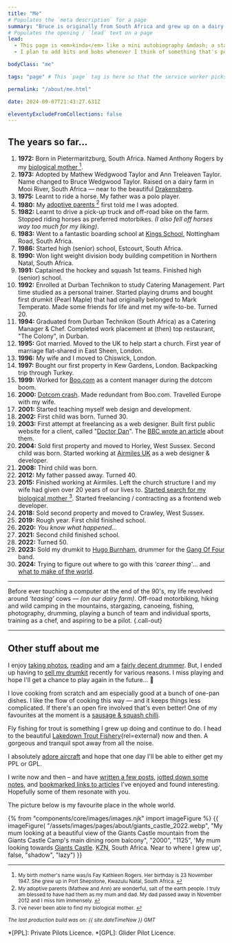 ```yaml
---
title: "Me"
# Populates the `meta description` for a page
summary: "Bruce is originally from South Africa and grew up on a dairy farm in a very beautiful part of the country. I now live in West Sussex, England with my family and build websites for a living."
# Populates the opening / `lead` text on a page
lead:
  - This page is <em>kinda</em> like a mini autobiography &mdash; a starter for ten. Somewhere to put down some markers while I try figure out where else to go with it.
  - I plan to add bits and bobs whenever I think of something that's possibly a worthwhile reminder of my life so far.

bodyClass: "me"

tags: "page" # This `page` tag is here so that the service worker picks them up. These pages are picked up in the `mainnav` or `footernav` loops

permalink: "/about/me.html"

date: 2024-09-07T21:43:27.631Z

eleventyExcludeFromCollections: false
---
```


## The years so far&hellip;

<ol class="no-list | flow">
  <li><strong>1972:</strong> Born in Pietermaritzburg, South Africa. Named Anthony Rogers by my <span id="fnref:mother-bio" rel="doc-noteref"><a href="#fn:mother-bio" rel="footnote">biological mother <sup>1</sup></a></span>.</li>
  <li><strong>1973:</strong> Adopted by Mathew Wedgwood Taylor and Ann Treleaven Taylor. Name changed to Bruce Wedgwood Taylor. Raised on a dairy farm in Mooi River, South Africa &mdash; near to the beautiful <a href="https://youtu.be/bGQbM3QfA5w">Drakensberg</a>.</li>
  <li><strong>1975:</strong> Learnt to ride a horse. My father was a polo player.</li>
  <li><strong>1980:</strong> My <span id="fnref:adopted" rel="doc-noteref"><a href="#fn:adopted" rel="footnote">adoptive parents <sup>2</sup></a></span> first told me I was adopted.</li>
  <li><strong>1982:</strong> Learnt to drive a pick-up truck and off-road bike on the farm. Stopped riding horses as preferred motorbikes. <em>(I also fell off horses way too much for my liking)</em>.</li>
  <li><strong>1983:</strong> Went to a fantastic boarding school at <a href="https://kingsschool.co.za/">Kings School</a>, Nottingham Road, South Africa.</li>
  <li><strong>1986:</strong> Started high (senior) school, Estcourt, South Africa.</li>
  <li><strong>1990:</strong> Won light weight division body building competition in Northern Natal, South Africa.</li>
  <li><strong>1991:</strong> Captained the hockey and squash 1st teams. Finished high (senior) school.</li>
  <li><strong>1992:</strong> Enrolled at Durban Technikon to study Catering Management. Part time studied as a personal trainer. Started playing drums and bought first drumkit (Pearl Maple) that had originally belonged to Mark Temperato. Made some friends for life and met my wife-to-be. Turned 20.</li>
  <li><strong>1994:</strong> Graduated from Durban Technikon (South Africa) as a Catering Manager & Chef. Completed work placement at (then) top restaurant, "The Colony", in Durban.</li>
  <li><strong>1995:</strong> Got married. Moved to the UK to help start a church. First year of marriage flat-shared in East Sheen, London.</li>
  <li><strong>1996:</strong> My wife and I moved to Chiswick, London.</li>
  <li><strong>1997:</strong> Bought our first property in Kew Gardens, London. Backpacking trip through Turkey.</li>
  <li><strong>1999:</strong> Worked for <a href="https://en.wikipedia.org/wiki/Boo.com">Boo.com</a> as a content manager during the dotcom boom.</li>
  <li><strong>2000:</strong> <a href="https://archive.nytimes.com/www.nytimes.com/library/tech/00/12/biztech/technology/13sork.html">Dotcom crash</a>. Made redundant from Boo.com. Travelled Europe with my wife.</li>
  <li><strong>2001:</strong> Started teaching myself web design and development.</li>
  <li><strong>2002:</strong> First child was born. Turned 30.</li>
  <li><strong>2003:</strong> First attempt at freelancing as a web designer. Built first public website for a client, called "<a href="https://web.archive.org/web/20040226155008/http://www.doctor-dan.com/index.html">Doctor Dan</a>". The <a href="http://news.bbc.co.uk/1/hi/health/3124130.stm">BBC wrote an article</a> about them.</li>
  <li><strong>2004:</strong> Sold first property and moved to Horley, West Sussex. Second child was born. Started working at <a href="https://en.wikipedia.org/wiki/Air_Miles#Air_Miles_United_Kingdom">Airmiles UK</a> as a web designer & developer.</li>
  <li><strong>2008:</strong> Third child was born.</li>
  <li><strong>2012:</strong> My father passed away. Turned 40.</li>
  <li><strong>2015:</strong> Finished working at Airmiles. Left the church structure I and my wife had given over 20 years of our lives to. <span id="fnref:mother-search" rel="doc-noteref"><a href="#fn:mother-search" rel="footnote">Started search for my biological mother <sup>3</sup></a></span>. Started freelancing / contracting as a frontend web developer.</li>
  <li><strong>2018:</strong> Sold second property and moved to Crawley, West Sussex.</li>
  <li><strong>2019:</strong> Rough year. First child finished school.</li>
  <li><strong>2020:</strong> <em>You know what happened&hellip;</em></li>
  <li><strong>2021:</strong> Second child finished school.</li>
  <li><strong>2022:</strong> Turned 50.</li>
  <li><strong>2023:</strong> Sold my drumkit to <a href="https://x.com/gangof4official/status/1746823767135789527">Hugo Burnham</a>, drummer for the <a href="https://www.facebook.com/gangoffour">Gang Of Four</a> band.</li>
  <li><strong>2024:</strong> Trying to figure out where to go with this <em>'career thing'</em>&hellip; and <a href="/now#reflecting">what to make of the world</a>.</li>
</ol>

---

Before ever touching a computer at the end of the 90's, my life revolved around *‘teasing’* cows &mdash; *(on our dairy farm)*. Off-road motorbiking, hiking and wild camping in the mountains, stargazing, canoeing, fishing, photography, drumming, playing a bunch of team and individual sports, training as a chef, and aspiring to be a pilot. {.call-out}

---

## Other stuff about me

I enjoy [taking photos](/photos), [reading](/reading) and am a [fairly decent drummer](/photos/2016-11-22/photo_201611222058). But, I ended up having to [sell my drumkit](/photos/2022-04-06/photo_202204062304) recently for various reasons. I miss playing  and hope I'll get a chance to play again in the future... 🤞

I love cooking from scratch and am especially good at a bunch of one-pan dishes. I like the flow of cooking this way &mdash; and it keeps things less complicated. If there's an open fire involved that's even better! One of my favourites at the moment is a [sausage &amp; squash chilli](https://www.jamieoliver.com/recipes/sausage-recipes/sausage-squash-chilli/).

Fly fishing for trout is something I grew up doing and continue to do. I head to the beautiful [Lakedown Trout Fishery](https://www.lakedowntroutfishery.com/){rel=external} now and then. A gorgeous and tranquil spot away from all the noise.

I absolutely [adore aircraft](/photos/2022-03-30/photo_202203301354) and hope that one day I'll be able to either get my PPL or GPL.

I write now and then &ndash; and have [written a few posts](/writing), [jotted down some notes](/notes), and [bookmarked links to articles](/bookmarks) I've enjoyed and found interesting. Hopefully some of them resonate with you.

The picture below is my favourite place in the whole world.

{% from "components/core/images/images.njk" import imageFigure %}
{{ imageFigure(
  "/assets/images/pages/about/giants_castle_2022.webp",
  "My mum looking at a beautiful view of the Giants Castle mountain from the Giants Castle Camp's main dining room balcony",
  "2000",
  "1125",
  'My mum looking towards <a href="https://youtu.be/bGQbM3QfA5w" rel="external">Giants Castle</a>. <abbr title="Kwazulu Natal.">KZN</abbr>, South Africa. Near to where I grew up',
  false,
  "shadow",
  "lazy")
}}

---

<div role="doc-endnotes">
  <ol>
    <li id="fn:mother-bio" role="doc-endnote">
      <small>My birth mother's name was/is Fay Kathleen Rogers. Her birthday is 23 November 1947. She grew up in Port Shepstone, Kwazulu Natal, South Africa. <a href="#fnref:mother-bio" role="doc-backlink">↩</a></small>
    </li>
    <li id="fn:adopted" role="doc-endnote">
      <small>My adoptive parents (Mathew and Ann) are wonderful, salt of the earth people. I truly am blessed to have had them as my mum and dad. My dad passed away in November 2012 and I miss him immensely. <a href="#fnref:adopted" role="doc-backlink">↩</a></small>
    </li>
    <li id="fn:mother-search" role="doc-endnote">
      <small>I've never been able to find my biological mother. <a href="#fnref:mother-search" role="doc-backlink">↩</a></small>
    </li>
  </ol>
</div>

<small><em>The last production build was on: {{ site.dateTimeNow }} GMT</em></small>

*[PPL]: Private Pilots Licence.
*[GPL]: Glider Pilot Licence.
